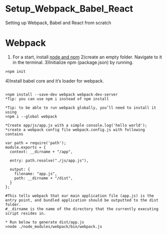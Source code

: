 # Setup_Webpack_Babel_React
Setting up Webpack, Babel and React from scratch
# Webpack
1) For a start, install [node and npm](https://nodejs.org/en/.)
2)create an empty folder. Navigate to it in the terminal.
3)Initialize npm (package.json) by running.
```
>npm init
```
4)Install babel core and it’s loader for webpack.
```

>npm install --save-dev webpack webpack-dev-server
*Tip: you can use npm i instead of npm install

*Tip: to be able to run webpack globally, you’ll need to install it using
>npm i --global webpack

*Create app/js/app.js with a simple console.log('hello world');
*create a webpack config file webpack.config.js with following contains

var path = require('path');
module.exports = {
  context: __dirname + "/app",

  entry: path.resolve("./js/app.js"),

  output: {
    filename: "app.js",
    path: __dirname + "/dist",
  }
};

#This tells webpack that our main application file (app.js) is the entry point, and bundled application should be outputted to the dist folder.
#__dirname is the name of the directory that the currently executing script resides in.

* Run below to generate dist/app.js
>node ./node_modules/webpack/bin/webpack.js

```
